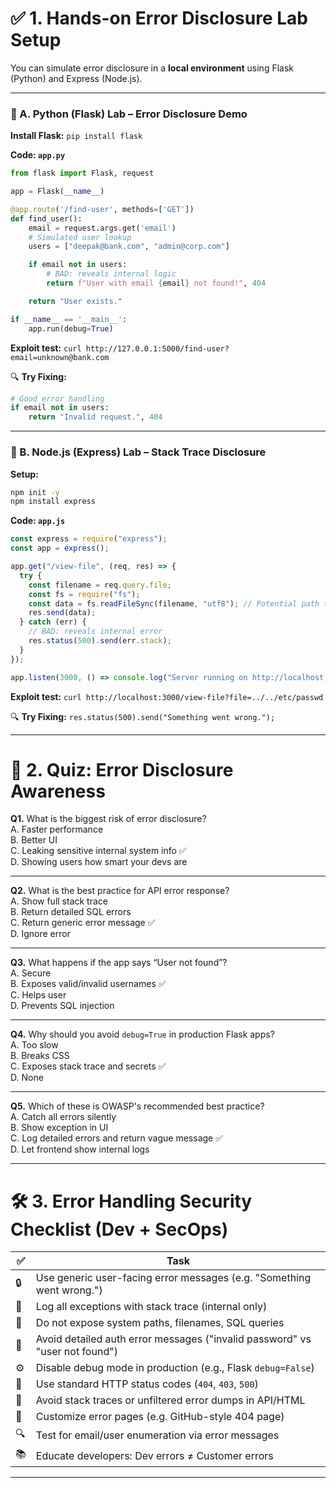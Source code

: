 # ✅ 1. **Hands-on Error Disclosure Lab Setup**
You can simulate error disclosure in a **local environment** using Flask (Python) and Express (Node.js).

---
### 🔬 A. Python (Flask) Lab – Error Disclosure Demo
**Install Flask:**
`pip install flask`

**Code: `app.py`**
```python
from flask import Flask, request

app = Flask(__name__)

@app.route('/find-user', methods=['GET'])
def find_user():
    email = request.args.get('email')
    # Simulated user lookup
    users = ["deepak@bank.com", "admin@corp.com"]

    if email not in users:
        # BAD: reveals internal logic
        return f"User with email {email} not found!", 404

    return "User exists."

if __name__ == '__main__':
    app.run(debug=True)
```

**Exploit test:**
`curl http://127.0.0.1:5000/find-user?email=unknown@bank.com`

🔍 **Try Fixing:**
```python
# Good error handling
if email not in users:
    return "Invalid request.", 404
```

---

### 🔬 B. Node.js (Express) Lab – Stack Trace Disclosure
**Setup:**
```bash
npm init -y
npm install express
```
**Code: `app.js`**
```javascript
const express = require("express");
const app = express();

app.get("/view-file", (req, res) => {
  try {
    const filename = req.query.file;
    const fs = require("fs");
    const data = fs.readFileSync(filename, "utf8"); // Potential path traversal
    res.send(data);
  } catch (err) {
    // BAD: reveals internal error
    res.status(500).send(err.stack);
  }
});

app.listen(3000, () => console.log("Server running on http://localhost:3000"));
```

**Exploit test:**
`curl http://localhost:3000/view-file?file=../../etc/passwd`

🔍 **Try Fixing:**
`res.status(500).send("Something went wrong.");`

---

# 🧠 2. Quiz: Error Disclosure Awareness
**Q1.** What is the biggest risk of error disclosure?  
A. Faster performance  
B. Better UI  
C. Leaking sensitive internal system info ✅  
D. Showing users how smart your devs are

---

**Q2.** What is the best practice for API error response?  
A. Show full stack trace  
B. Return detailed SQL errors  
C. Return generic error message ✅  
D. Ignore error

---

**Q3.** What happens if the app says “User not found”?  
A. Secure  
B. Exposes valid/invalid usernames ✅  
C. Helps user  
D. Prevents SQL injection

---

**Q4.** Why should you avoid `debug=True` in production Flask apps?  
A. Too slow  
B. Breaks CSS  
C. Exposes stack trace and secrets ✅  
D. None

---

**Q5.** Which of these is OWASP's recommended best practice?  
A. Catch all errors silently  
B. Show exception in UI  
C. Log detailed errors and return vague message ✅  
D. Let frontend show internal logs

---

# 🛠️ 3. Error Handling Security Checklist (Dev + SecOps)

|✅|Task|
|---|---|
|🔒|Use generic user-facing error messages (e.g. "Something went wrong.")|
|🧾|Log all exceptions with stack trace (internal only)|
|🔐|Do not expose system paths, filenames, SQL queries|
|🚨|Avoid detailed auth error messages ("invalid password" vs "user not found")|
|⚙️|Disable debug mode in production (e.g., Flask `debug=False`)|
|📡|Use standard HTTP status codes (`404`, `403`, `500`)|
|🛑|Avoid stack traces or unfiltered error dumps in API/HTML|
|📄|Customize error pages (e.g. GitHub-style 404 page)|
|🔍|Test for email/user enumeration via error messages|
|📚|Educate developers: Dev errors ≠ Customer errors|

---